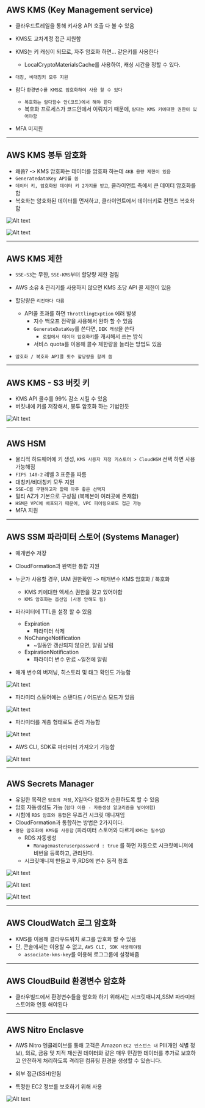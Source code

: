 
## AWS KMS (Key Management service)

- 클라우드트레일을 통해 키사용 API 호출 다 볼 수 있음
- KMS도 교차계정 접근 지원함

- KMS는 키 캐싱이 되므로, 자주 암호화 하면... 같은키를 사용한다
  - LocalCryptoMaterialsCache를 사용하여, 캐싱 시간을 정할 수 있다.
- `대칭, 비대칭키 모두 지원`


- 람다 `환경변수를 KMS로 암호화하여 사용 할 수 있다`
  - `복호화는 람다함수 안(코드)에서 해야 한다`
  - 복호화 프로세스가 코드안에서 이뤄지기 때문에, `람다는 KMS 키에대한 권한이 있어야함` 
- MFA 미지원


-----------

## AWS KMS 봉투 암호화

- 왜씀? -> KMS 암호화는 데이터를 암호화 하는데 `4KB 용량 제한이 있음` 
- `GeneratedataKey API를 씀`
- `데이터 키, 암호화된 데이터 키 2가지를 받고`, 클라이언트 측에서 큰 데이터 암호화를 함
- 복호화는 암호화된 데이터를 먼저하고, 클라이언트에서 데이터키로 컨텐츠 복호화 함

![Alt text](../etc/image3/kms_%EC%95%94%ED%98%B8%ED%99%941.png)

![Alt text](../etc/image3/kms_%EC%95%94%ED%98%B8%ED%99%942.png)


-------------------------

## AWS KMS 제한

- `SSE-S3`는 무한, `SSE-KMS`부터 할당량 제한 걸림 
- AWS 소유 & 관리키를 사용하지 않으면 KMS 초당 API 콜 제한이 있음
- 할당량은 `리전마다 다름`
  - API콜 초과를 하면 `ThrottlingExption` 에러 발생
    - 지수 백오프 전략을 사용해서 완하 할 수 있음
    - `GenerateDataKey`를 쓴다면, `DEK 캐싱`을 쓴다
      - `로컬에서 데이터 암호화키`를 캐시해서 쓰는 방식
    - 서비스 quota를 이용해 콜수 제한량을 늘리는 방법도 있음


- `암호화 / 복호화 API콜 횟수 할당량을 함께 씀`




------------------
## AWS KMS - S3 버킷 키

- KMS API 콜수를 99% 감소 시킬 수 있음
- 버킷내에 키를 저장해서, 봉투 암호화 하는 기법인듯

![Alt text](../etc/image3/kms_s3%EB%B2%84%ED%82%B7%ED%82%A41.png)


---------------------

## AWS HSM

- 물리적 하드웨어에 키 생성,  `KMS 사용자 지정 키스토어 > CloudHSM` 선택 하면 사용 가능해짐
- `FIPS 140-2` 레벨 3 표준을 따름
- 대칭키/비대칭키 모두 지원
- `SSE-C를 구현하고자 할때 아주 좋은 선택지`
- 멀티 AZ가 기본으로 구성됨 (복제본이 여러곳에 존재함)
- `HSM은 VPC에 배포되기 때문에, VPC 피어링으로도 접근 가능`
- MFA 지원 




-------------------------

## AWS SSM 파라미터 스토어 (Systems Manager)

- 매개변수 저장
- CloudFormation과 완벽한 통합 지원
- 누군가 사용할 경우, IAM 권한확인 -> 매개변수 KMS 암호화 / 복호화
  - KMS 키에대한 엑세스 권한을 갖고 있어야함
  - `KMS 암호화는 옵션임 (사용 안해도 됨)`
- 파라미터에 TTL을 설정 할 수 있음
  - Expiration
    - 파라미터 삭제
  - NoChangeNotification
    - ~일동안 갱신되지 않으면, 알림 날림
  - ExpirationNotification
    - 파라미터 변수 만료 ~일전에 알림


- 매개 변수의 버저닝, 히스토리 및 태그 확인도 가능함




![Alt text](../etc/image3/SSM_%ED%8C%8C%EB%9D%BC%EB%AF%B8%ED%84%B0%EC%8A%A4%ED%86%A0%EC%96%B41.png)




- 파라미터 스토어에는 스탠다드 / 어드반스 모드가 있음

![Alt text](../etc/image3/ssm_%ED%8C%8C%EB%9D%BC%EB%AF%B8%ED%84%B0%EC%8A%A4%ED%86%A0%EC%96%B42.png)







- 파라미터를 계층 형태로도 관리 가능함

![Alt text](../etc/image3/ssm_%EC%8B%A4%EC%8A%B51.png)





- AWS CLI, SDK로 파라미터 가져오기 가능함

![Alt text](../etc/image3/ssm_%EC%8B%A4%EC%8A%B52.png)



---------------

## AWS Secrets Manager

- 유일한 목적은 `암호의 저장`, X일마다 암호가 순환하도록 할 수 있음
- 암호 자동생성도 가능 (`람다 이용 - 자동생성 알고리즘을 넣어야함`)
- 시험에 `RDS 암호와 통합`은 무조건 시크릿 매니져임
- CloudFormation과 통합하는 방법은 2가지이다.
- `평문 암호화에 KMS를 사용함` (파라미터 스토어와 다르게 `KMS는 필수임`)
  - RDS 자동생성
    - `Managemasteruserpassword : true` 를 하면 자동으로 시크릿메니져에 비번을 등록하고, 관리된다.
  - 시크릿매니져 만들고 후,RDS에 변수 동적 참조


![Alt text](../etc/image3/%EC%8B%9C%ED%81%AC%EB%A6%BF%EB%A7%A4%EB%8B%88%EC%A0%B8_1.png)


![Alt text](../etc/image3/%EC%8B%9C%ED%81%AC%EB%A6%BF%EB%A7%A4%EB%8B%88%EC%A0%B8_2.png)


![Alt text](../etc/image3/%EC%8B%9C%ED%81%AC%EB%A6%BF%EB%A7%A4%EB%8B%88%EC%A0%B8_3.png)


----------------------------------

## AWS CloudWatch 로그 암호화

- KMS를 이용해 클라우드워치 로그를 암호화 할 수 있음
- 단, 콘솔에서는 이용할 수 없고, `AWS CLI, SDK 사용해야됨`
  - `associate-kms-key`를 이용해 로그그룹에 설정해줌


----------------

## AWS CloudBuild 환경변수 암호화

- 클라우빌드에서 환경변수들을 암호화 하기 위해서는 시크릿매니져,SSM 파라미터 스토어와 연동 해야된다



------------------

## AWS Nitro Enclasve

- AWS Nitro 엔클레이브를 통해 고객은 Amazon `EC2 인스턴스 내` PII(개인 식별 정보), 의료, 금융 및 지적 재산권 데이터와 같은 매우 민감한 데이터를 추가로 보호하고 안전하게 처리하도록 격리된 컴퓨팅 환경을 생성할 수 있습니다.

- 외부 접근(SSH)안됨
-  특정한 EC2 정보를 보호하기 위해 사용


![Alt text](../etc/image3/nitro_enclaves_1.png)










































































